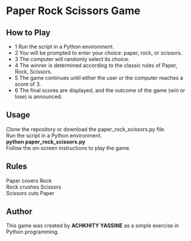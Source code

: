 # Paper Rock Scissors Game

## How to Play
- 1 Run the script in a Python environment. <br>
- 2 You will be prompted to enter your choice: paper, rock, or scissors. <br>
- 3 The computer will randomly select its choice. <br>
- 4 The winner is determined according to the classic rules of Paper, Rock, Scissors. <br>
- 5 The game continues until either the user or the computer reaches a score of 3. <br>
- 6 The final scores are displayed, and the outcome of the game (win or lose) is announced. <br>
## Usage
Clone the repository or download the paper_rock_scissors.py file. <br>
Run the script in a Python environment. <br>
**python paper_rock_scissors.py** <br>
Follow the on-screen instructions to play the game. <br>

## Rules
Paper covers Rock <br>
Rock crushes Scissors <br>
Scissors cuts Paper <br>

## Author
This game was created by **ACHKHITY YASSINE** as a simple exercise in Python programming. <br>

